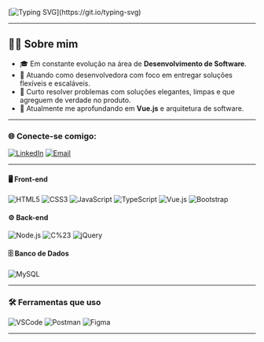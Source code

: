 [![Typing SVG](https://readme-typing-svg.herokuapp.com/?color=c77dff&size=23&center=true&vCenter=true&width=1000&lines=Ol%C3%A1%2C+eu+sou+a+Camila+Peretto!;Bem-vindo+ao+meu+GitHub!)](https://git.io/typing-svg)

---

## 👩‍💻 **Sobre mim**

- 🎓 Em constante evolução na área de **Desenvolvimento de Software**.
- 💼 Atuando como desenvolvedora com foco em entregar soluções flexíveis e escaláveis.
- 🚀 Curto resolver problemas com soluções elegantes, limpas e que agreguem de verdade no produto.
- 🌱 Atualmente me aprofundando em **Vue.js** e arquitetura de software.

---

### 🌐 **Conecte-se comigo**:

   [![LinkedIn](https://img.shields.io/badge/LinkedIn-0077B5?style=for-the-badge&logo=linkedin&logoColor=white "LinkedIn")](https://www.linkedin.com/in/camila-peretto/)
   [![Email](https://img.shields.io/badge/Gmail-ca0b4a?style=for-the-badge&logo=gmail&logoColor=white "Email")](mailto:camilaperetto120@gmail.com)
  
---

#### 🖥️ **Front-end**

![HTML5](https://img.shields.io/badge/HTML5-E34F26?logo=html5&logoColor=ffffff&style=for-the-badge)
![CSS3](https://img.shields.io/badge/CSS3-1572B6?logo=css3&logoColor=ffffff&style=for-the-badge)
![JavaScript](https://img.shields.io/badge/JavaScript-F7DF1E?logo=javascript&logoColor=000000&style=for-the-badge)
![TypeScript](https://img.shields.io/badge/TypeScript-3178C6?logo=typescript&logoColor=ffffff&style=for-the-badge)
![Vue.js](https://img.shields.io/badge/Vue.js-42b883?logo=vue.js&logoColor=ffffff&style=for-the-badge)
![Bootstrap](https://img.shields.io/badge/Bootstrap-7952B3?logo=bootstrap&logoColor=ffffff&style=for-the-badge)

#### ⚙️ **Back-end**
![Node.js](https://img.shields.io/badge/Node.js-339933?logo=nodedotjs&logoColor=ffffff&style=for-the-badge)
![C%23](https://img.shields.io/badge/C%23-239120?logo=c-sharp&logoColor=ffffff&style=for-the-badge)
![jQuery](https://img.shields.io/badge/jQuery-0769AD?logo=jquery&logoColor=ffffff&style=for-the-badge)

#### 🗄️ **Banco de Dados**

![MySQL](https://img.shields.io/badge/MySQL-4479A1?logo=mysql&logoColor=ffffff&style=for-the-badge)

---

### 🛠️ **Ferramentas que uso**

![VSCode](https://img.shields.io/badge/VSCode-007ACC?logo=visualstudiocode&logoColor=ffffff&style=for-the-badge)
![Postman](https://img.shields.io/badge/Postman-FF6C37?logo=postman&logoColor=ffffff&style=for-the-badge)
![Figma](https://img.shields.io/badge/Figma-F24E1E?logo=figma&logoColor=ffffff&style=for-the-badge)

---
